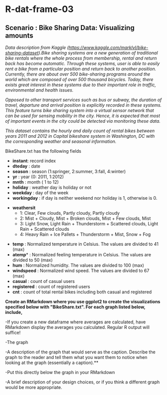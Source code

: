 # R-dat-frame-03

## Scenario : Bike Sharing Data: Visualizing amounts

*Data description from Kaggle (https://www.kaggle.com/marklvl/bike-sharing-dataset).Bike sharing systems are a new generation of traditional bike rentals where the whole process
from membership, rental and return back has become automatic. Through these systems, user is able to easily rent a bike from a particular position and return back to another position. Currently, there are about over 500 bike-sharing programs around the world which are composed of over 500 thousand bicycles. Today, there exists great interest in these systems due to their important role in traffic, environmental and health issues.*

*Opposed to other transport services such as bus or subway, the duration of travel, departure and arrival position is explicitly recorded in these systems. This feature turns bike sharing system into a virtual sensor network that can be used for sensing mobility in the city. Hence, it is expected that most of important events in the city could be detected via monitoring these data.*

*This dataset contains the hourly and daily count of rental bikes between years 2011 and 2012 in Capital bikeshare system in Washington, DC with the corresponding weather and seasonal information.*

BikeShare.txt has the following fields

  - **instant**: record index
  - **dteday** : date
  - **season** : season (1:springer, 2:summer, 3:fall, 4:winter)
  - **yr** : year (0: 2011, 1:2012)
  - **mnth** : month ( 1 to 12)
  - **holiday** : weather day is holiday or not
  - **weekday** : day of the week
  - **workingday** : if day is neither weekend nor holiday is 1, otherwise is 0.
  + **weathersit**
    - 1: Clear, Few clouds, Partly cloudy, Partly cloudy
    - 2: Mist + Cloudy, Mist + Broken clouds, Mist + Few clouds, Mist
    - 3: Light Snow, Light Rain + Thunderstorm + Scattered clouds, Light Rain + Scattered clouds
    - 4: Heavy Rain + Ice Pallets + Thunderstorm + Mist, Snow + Fog
  - **temp** : Normalized temperature in Celsius. The values are divided to 41 (max)
  - **atemp*** : Normalized feeling temperature in Celsius. The values are divided to 50 (max)
  - **hum** : Normalized humidity. The values are divided to 100 (max)
  - **windspeed** : Normalized wind speed. The values are divided to 67 (max)
  - **casual** : count of casual users
  - **registered** : count of registered users
  - **cnt** : count of total rental bikes including both casual and registered

**Create an RMarkdown where you use ggplot2 to create the visualizations specified below with "BikeShare.txt". For each graph listed below, include,**

  -If you create a new dataframe where averages are calculated, have RMarkdown display the averages you calculated. Regular R output will suffice!
  
  -The graph
  
  -A description of the graph that would serve as the caption. Describe the graph to the reader and tell them what you want them to notice when looking at the graph (essentially a caption).**

  -Put this directly below the graph in your RMarkdown
  
  -A brief description of your design choices, or if you think a different graph would be more appropriate.

